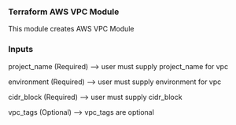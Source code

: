 ### Terraform AWS VPC Module

This module creates AWS VPC Module

### Inputs

project_name (Required) --> user must supply project_name for vpc 


environment (Required) --> user must supply environment for vpc 


cidr_block (Required) --> user must supply cidr_block 

vpc_tags (Optional)  --> vpc_tags are optional
